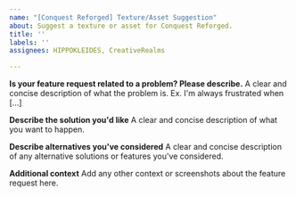 ```yaml
---
name: "[Conquest Reforged] Texture/Asset Suggestion"
about: Suggest a texture or asset for Conquest Reforged.
title: ''
labels: ''
assignees: HIPPOKLEIDES, CreativeRealms

---
```


**Is your feature request related to a problem? Please describe.**
A clear and concise description of what the problem is. Ex. I'm always frustrated when [...]

**Describe the solution you'd like**
A clear and concise description of what you want to happen.

**Describe alternatives you've considered**
A clear and concise description of any alternative solutions or features you've considered.

**Additional context**
Add any other context or screenshots about the feature request here.
